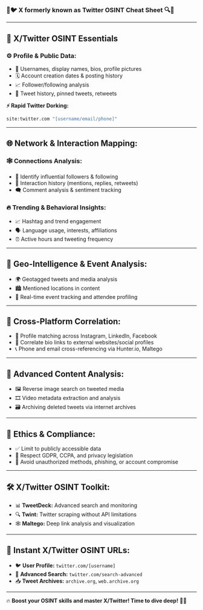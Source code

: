 ### 🚀🐦 **X formerly known as Twitter OSINT Cheat Sheet** 🔍💬

---

## 📌 **X/Twitter OSINT Essentials**

### ⚙️ **Profile & Public Data:**
- 🔖 Usernames, display names, bios, profile pictures
- 🗓️ Account creation dates & posting history
- 📈 Follower/following analysis
- 📌 Tweet history, pinned tweets, retweets

**⚡ Rapid Twitter Dorking:**
```bash
site:twitter.com "[username/email/phone]"
```

---

## 🌐 **Network & Interaction Mapping:**

### 🕸️ **Connections Analysis:**
- 📢 Identify influential followers & following
- 🔄 Interaction history (mentions, replies, retweets)
- 🗨️ Comment analysis & sentiment tracking

### 🔥 **Trending & Behavioral Insights:**
- 📈 Hashtag and trend engagement
- 🗣️ Language usage, interests, affiliations
- ⏰ Active hours and tweeting frequency

---

## 📍 **Geo-Intelligence & Event Analysis:**
- 🌍 Geotagged tweets and media analysis
- 🏙️ Mentioned locations in content
- 📅 Real-time event tracking and attendee profiling

---

## 🔗 **Cross-Platform Correlation:**
- 📸 Profile matching across Instagram, LinkedIn, Facebook
- 🔗 Correlate bio links to external websites/social profiles
- 📞 Phone and email cross-referencing via Hunter.io, Maltego

---

## 🔬 **Advanced Content Analysis:**
- 🖼️ Reverse image search on tweeted media
- 🎞️ Video metadata extraction and analysis
- 🗃️ Archiving deleted tweets via internet archives

---

## 🚨 **Ethics & Compliance:**
- ✅ Limit to publicly accessible data
- 📜 Respect GDPR, CCPA, and privacy legislation
- 🚫 Avoid unauthorized methods, phishing, or account compromise

---

## 🛠️ **X/Twitter OSINT Toolkit:**
- 📊 **TweetDeck:** Advanced search and monitoring
- 🔍 **Twint:** Twitter scraping without API limitations
- 🕸️ **Maltego:** Deep link analysis and visualization

---

## 🔗 **Instant X/Twitter OSINT URLs:**
- 🐦 **User Profile:** `twitter.com/[username]`
- 🔎 **Advanced Search:** `twitter.com/search-advanced`
- 📥 **Tweet Archives:** `archive.org`, `web.archive.org`

---

🔥 **Boost your OSINT skills and master X/Twitter! Time to dive deep!** 🚀🌟

